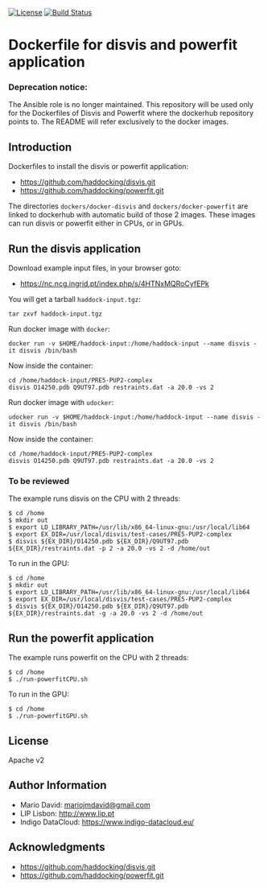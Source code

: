 [![License](http://img.shields.io/:license-apache-blue.svg?style=flat-square)](http://www.apache.org/licenses/LICENSE-2.0.html)
[![Build Status](https://travis-ci.org/indigo-dc/ansible-role-disvis-powerfit.svg?branch=master)](https://travis-ci.org/indigo-dc/ansible-role-disvis-powerfit)

# Dockerfile for disvis and powerfit application

### **Deprecation notice**:
The Ansible role is no longer maintained. This repository will
be used only for the Dockerfiles of Disvis and Powerfit where the dockerhub repository
points to. The README will refer exclusively to the docker images.

## Introduction

Dockerfiles to install the disvis or powerfit application:

* https://github.com/haddocking/disvis.git
* https://github.com/haddocking/powerfit.git

The directories `dockers/docker-disvis` and `dockers/docker-powerfit`
are linked to dockerhub with automatic build of those 2 images. These images can run
disvis or powerfit either in CPUs, or in GPUs.

## Run the disvis application

Download example input files, in your browser goto:

* https://nc.ncg.ingrid.pt/index.php/s/4HTNxMQRoCyfEPk

You will get a tarball `haddock-input.tgz`:

    tar zxvf haddock-input.tgz

Run docker image with `docker`:

    docker run -v $HOME/haddock-input:/home/haddock-input --name disvis -it disvis /bin/bash

Now inside the container:

    cd /home/haddock-input/PRE5-PUP2-complex
    disvis O14250.pdb Q9UT97.pdb restraints.dat -a 20.0 -vs 2

Run docker image with `udocker`:

    udocker run -v $HOME/haddock-input:/home/haddock-input --name disvis -it disvis /bin/bash

Now inside the container:

    cd /home/haddock-input/PRE5-PUP2-complex
    disvis O14250.pdb Q9UT97.pdb restraints.dat -a 20.0 -vs 2

### To be reviewed

The example runs disvis on the CPU with 2 threads:

    $ cd /home
    $ mkdir out
    $ export LD_LIBRARY_PATH=/usr/lib/x86_64-linux-gnu:/usr/local/lib64
    $ export EX_DIR=/usr/local/disvis/test-cases/PRE5-PUP2-complex
    $ disvis ${EX_DIR}/O14250.pdb ${EX_DIR}/Q9UT97.pdb ${EX_DIR}/restraints.dat -p 2 -a 20.0 -vs 2 -d /home/out

To run in the GPU:

    $ cd /home
    $ mkdir out
    $ export LD_LIBRARY_PATH=/usr/lib/x86_64-linux-gnu:/usr/local/lib64
    $ export EX_DIR=/usr/local/disvis/test-cases/PRE5-PUP2-complex
    $ disvis ${EX_DIR}/O14250.pdb ${EX_DIR}/Q9UT97.pdb ${EX_DIR}/restraints.dat -g -a 20.0 -vs 2 -d /home/out

## Run the powerfit application

The example runs powerfit on the CPU with 2 threads:

    $ cd /home
    $ ./run-powerfitCPU.sh

To run in the GPU:

    $ cd /home
    $ ./run-powerfitGPU.sh

## License

Apache v2

## Author Information

* Mario David: <mariojmdavid@gmail.com>
* LIP Lisbon: http://www.lip.pt
* Indigo DataCloud: https://www.indigo-datacloud.eu/

## Acknowledgments

* https://github.com/haddocking/disvis.git
* https://github.com/haddocking/powerfit.git
